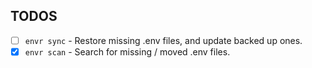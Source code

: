 ## TODOS

- [ ] `envr sync` - Restore missing .env files, and update backed up ones.
- [x] `envr scan` - Search for missing / moved .env files.
